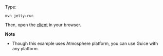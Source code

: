 Type:

```
mvn jetty:run
```

Then, open the [client](http://jsbin.com/rixiku/1/watch?js,console) in your browser.

**Note**

* Though this example uses Atmosphere platform, you can use Guice with any platform.